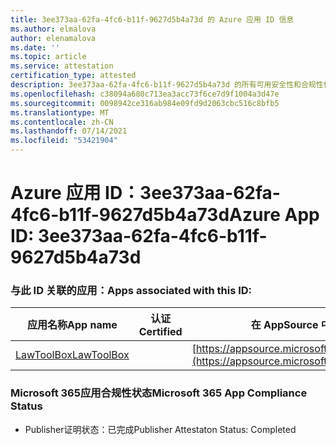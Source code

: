 ```yaml
---
title: 3ee373aa-62fa-4fc6-b11f-9627d5b4a73d 的 Azure 应用 ID 信息
ms.author: elmalova
author: elenamalova
ms.date: ''
ms.topic: article
ms.service: attestation
certification_type: attested
description: 3ee373aa-62fa-4fc6-b11f-9627d5b4a73d 的所有可用安全性和合规性信息。
ms.openlocfilehash: c38094a680c713ea3acc73f6ce7d9f1004a3d47e
ms.sourcegitcommit: 0098942ce316ab984e09fd9d2063cbc516c8bfb5
ms.translationtype: MT
ms.contentlocale: zh-CN
ms.lasthandoff: 07/14/2021
ms.locfileid: "53421904"
---
```

# <a name="azure-app-id-3ee373aa-62fa-4fc6-b11f-9627d5b4a73d"></a><span data-ttu-id="bde6f-103">Azure 应用 ID：3ee373aa-62fa-4fc6-b11f-9627d5b4a73d</span><span class="sxs-lookup"><span data-stu-id="bde6f-103">Azure App ID: 3ee373aa-62fa-4fc6-b11f-9627d5b4a73d</span></span>


### <a name="apps-associated-with-this-id"></a><span data-ttu-id="bde6f-104">与此 ID 关联的应用：</span><span class="sxs-lookup"><span data-stu-id="bde6f-104">Apps associated with this ID:</span></span>
| <span data-ttu-id="bde6f-105">**应用名称**</span><span class="sxs-lookup"><span data-stu-id="bde6f-105">**App name**</span></span> | <span data-ttu-id="bde6f-106">**认证**</span><span class="sxs-lookup"><span data-stu-id="bde6f-106">**Certified**</span></span> | <span data-ttu-id="bde6f-107">**在 AppSource 中查看**</span><span class="sxs-lookup"><span data-stu-id="bde6f-107">**View in AppSource**</span></span> |
|-|-|-|
| [<span data-ttu-id="bde6f-108">LawToolBox</span><span class="sxs-lookup"><span data-stu-id="bde6f-108">LawToolBox</span></span>](https://docs.microsoft.com/en-us/microsoft-365-app-certification/forward/WA104381656) |  | [https://appsource.microsoft.com/product/office/WA104381656](https://appsource.microsoft.com/product/office/WA104381656) |

### <a name="microsoft-365-app-compliance-status"></a><span data-ttu-id="bde6f-109">Microsoft 365应用合规性状态</span><span class="sxs-lookup"><span data-stu-id="bde6f-109">Microsoft 365 App Compliance Status</span></span>
- <span data-ttu-id="bde6f-110">Publisher证明状态：已完成</span><span class="sxs-lookup"><span data-stu-id="bde6f-110">Publisher Attestaton Status: Completed</span></span>
